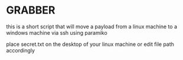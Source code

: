 # GRABBER
this is a short script that will move a payload from a linux machine to a windows machine via ssh using paramiko

place secret.txt on the desktop of your linux machine or edit file path accordingly
